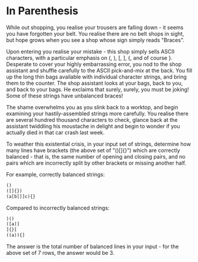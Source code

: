 # In Parenthesis

While out shopping, you realise your trousers are falling down - it seems you have forgotten your belt. You realise there are no belt shops in sight, but hope grows when you see a shop whose sign simply reads "Braces".

Upon entering you realise your mistake - this shop simply sells ASCII characters, with a particular emphasis on (, ), [, ], {, and of course }. Desperate to cover your highly embarrassing error, you nod to the shop assistant and shuffle carefully to the ASCII pick-and-mix at the back. You fill up the long thin bags available with individual character strings, and bring them to the counter. The shop assistant looks at your bags, back to you, and back to your bags. He exclaims that surely, surely, you must be joking! Some of these strings have unbalanced braces!

The shame overwhelms you as you slink back to a worktop, and begin examining your hastily-assembled strings more carefully. You realise there are several hundred thousand characters to check, glance back at the assistant twiddling his moustache in delight and begin to wonder if you actually died in that car crash last week.

To weather this existential crisis, in your input set of strings, determine how many lines have brackets (the above set of "()[]{}") which are correctly balanced - that is, the same number of opening and closing pairs, and no pairs which are incorrectly split by other brackets or missing another half.

For example, correctly balanced strings:

```txt
()
([]{})
(a[b[]]c){}
```


Compared to incorrectly balanced strings:

```txt
)()
([a)]
]{}[
((a)){]
```

The answer is the total number of balanced lines in your input - for the above set of 7 rows, the answer would be 3.
